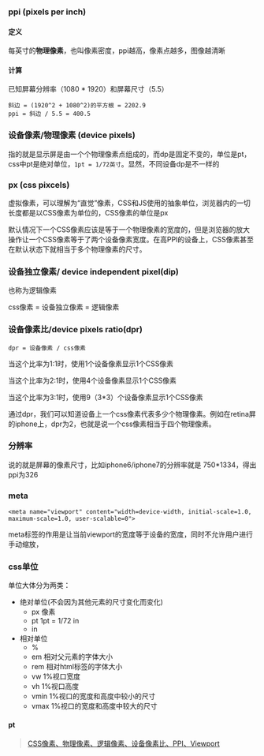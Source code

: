 ### ppi (pixels per inch)
#### 定义
每英寸的**物理像素**，也叫像素密度，ppi越高，像素点越多，图像越清晰
#### 计算
已知屏幕分辨率（1080 * 1920）和屏幕尺寸（5.5）
```
斜边 = (1920^2 + 1080^2)的平方根 = 2202.9
ppi = 斜边 / 5.5 = 400.5
```
### 设备像素/物理像素 (device pixels)
指的就是显示屏是由一个个物理像素点组成的，而dp是固定不变的，单位是pt，css中pt是绝对单位，`1pt = 1/72英寸`。显然，不同设备dp是不一样的


### px (css pixcels)
虚拟像素，可以理解为“直觉”像素，CSS和JS使用的抽象单位，浏览器内的一切长度都是以CSS像素为单位的，CSS像素的单位是px

默认情况下一个CSS像素应该是等于一个物理像素的宽度的，但是浏览器的放大操作让一个CSS像素等于了两个设备像素宽度。在高PPI的设备上，CSS像素甚至在默认状态下就相当于多个物理像素的尺寸。

### 设备独立像素/ device independent pixel(dip)
也称为逻辑像素

css像素 = 设备独立像素 = 逻辑像素

### 设备像素比/device pixels ratio(dpr)
`dpr = 设备像素 / css像素`

当这个比率为1:1时，使用1个设备像素显示1个CSS像素

当这个比率为2:1时，使用4个设备像素显示1个CSS像素

当这个比率为3:1时，使用9（3*3）个设备像素显示1个CSS像素

通过dpr，我们可以知道设备上一个css像素代表多少个物理像素。例如在retina屏的iphone上，dpr为2，也就是说一个css像素相当于四个物理像素。

### 分辨率
说的就是屏幕的像素尺寸，比如iphone6/iphone7的分辨率就是 750*1334，得出ppi为326

### meta
```
<meta name="viewport" content="width=device-width, initial-scale=1.0, maximum-scale=1.0, user-scalable=0">
```
meta标签的作用是让当前viewport的宽度等于设备的宽度，同时不允许用户进行手动缩放，

### css单位
单位大体分为两类：
* 绝对单位(不会因为其他元素的尺寸变化而变化)
  * px 像素
  * pt 1pt = 1/72 in
  * in
* 相对单位
  * %
  * em 相对父元素的字体大小
  * rem 相对html标签的字体大小
  * vw 1%视口宽度
  * vh 1%视口高度
  * vmin 1%视口的宽度和高度中较小的尺寸
  * vmax 1%视口的宽度和高度中较大的尺寸
#### pt


> [CSS像素、物理像素、逻辑像素、设备像素比、PPI、Viewport](https://github.com/jawil/blog/issues/21)